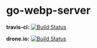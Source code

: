 # go-webp-server

**travis-ci:** [![Build Status](https://travis-ci.org/masayukioguni/go-webp-server.svg?branch=master)](https://travis-ci.org/masayukioguni/go-webp-server)

**drone.io:** [![Build Status](https://drone.io/github.com/masayukioguni/go-webp-server/status.png)](https://drone.io/github.com/masayukioguni/go-webp-server/latest)
